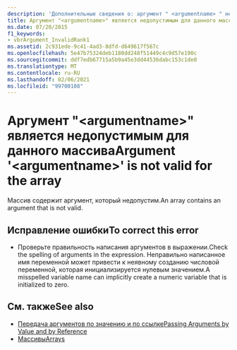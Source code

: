 ```yaml
---
description: 'Дополнительные сведения о: аргумент " <argumentname> " недопустим для массива'
title: Аргумент "<argumentname>" является недопустимым для данного массива
ms.date: 07/20/2015
f1_keywords:
- vbrArgument_InvalidRank1
ms.assetid: 2c931ede-9c41-4ad3-8dfd-d649617f567c
ms.openlocfilehash: 5e47b75324deb1180dd248f51449c4c9d57e190c
ms.sourcegitcommit: ddf7edb67715a5b9a45e3dd44536dabc153c1de0
ms.translationtype: MT
ms.contentlocale: ru-RU
ms.lasthandoff: 02/06/2021
ms.locfileid: "99700108"
---
```

# <a name="argument-argumentname-is-not-valid-for-the-array"></a><span data-ttu-id="88fc7-103">Аргумент "\<argumentname>" является недопустимым для данного массива</span><span class="sxs-lookup"><span data-stu-id="88fc7-103">Argument '\<argumentname>' is not valid for the array</span></span>

<span data-ttu-id="88fc7-104">Массив содержит аргумент, который недопустим.</span><span class="sxs-lookup"><span data-stu-id="88fc7-104">An array contains an argument that is not valid.</span></span>  
  
## <a name="to-correct-this-error"></a><span data-ttu-id="88fc7-105">Исправление ошибки</span><span class="sxs-lookup"><span data-stu-id="88fc7-105">To correct this error</span></span>  
  
- <span data-ttu-id="88fc7-106">Проверьте правильность написания аргументов в выражении.</span><span class="sxs-lookup"><span data-stu-id="88fc7-106">Check the spelling of arguments in the expression.</span></span> <span data-ttu-id="88fc7-107">Неправильно написанное имя переменной может привести к неявному созданию числовой переменной, которая инициализируется нулевым значением.</span><span class="sxs-lookup"><span data-stu-id="88fc7-107">A misspelled variable name can implicitly create a numeric variable that is initialized to zero.</span></span>  
  
## <a name="see-also"></a><span data-ttu-id="88fc7-108">См. также</span><span class="sxs-lookup"><span data-stu-id="88fc7-108">See also</span></span>

- [<span data-ttu-id="88fc7-109">Передача аргументов по значению и по ссылке</span><span class="sxs-lookup"><span data-stu-id="88fc7-109">Passing Arguments by Value and by Reference</span></span>](../programming-guide/language-features/procedures/passing-arguments-by-value-and-by-reference.md)
- [<span data-ttu-id="88fc7-110">Массивы</span><span class="sxs-lookup"><span data-stu-id="88fc7-110">Arrays</span></span>](../programming-guide/language-features/arrays/index.md)
